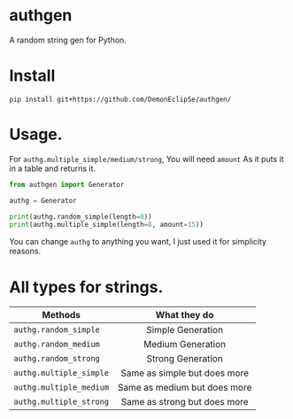 # authgen
A random string gen for Python.

# Install

`pip install git+https://github.com/DemonEclipSe/authgen/`

# Usage.

For `authg.multiple_simple/medium/strong`, You will need `amount` As it puts it in a table and returns it.

```python
from authgen import Generator

authg = Generator

print(authg.random_simple(length=8))
print(authg.multiple_simple(length=8, amount=15))
```

You can change `authg` to anything you want, I just used it for simplicity reasons.

# All types for strings.

| Methods       | What they do  |
| ------------- |:-------------:|
| `authg.random_simple`      | Simple Generation |
| `authg.random_medium`      | Medium Generation     |
| `authg.random_strong` | Strong Generation      |
| `authg.multiple_simple`| Same as simple but does more |
| `authg.multiple_medium`| Same as medium but does more |
| `authg.multiple_strong`| Same as strong but does more |
